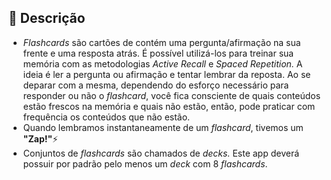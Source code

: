 ## 📝 Descrição

- *Flashcards* são cartões de contém uma pergunta/afirmação na sua frente e uma resposta atrás. É possível utilizá-los para treinar sua memória com as metodologias *Active Recall* e *Spaced Repetition.* A ideia é ler a pergunta ou afirmação e tentar lembrar da reposta. Ao se deparar com a mesma, dependendo do esforço necessário para responder ou não o *flashcard*, você fica consciente de quais conteúdos estão frescos na memória e quais não estão, então, pode praticar com frequência os conteúdos que não estão.
- Quando lembramos instantaneamente de um *flashcard*, tivemos um **"Zap!"**⚡
- Conjuntos de *flashcards* são chamados de *decks.* Este app deverá possuir por padrão pelo menos um *deck* com 8 *flashcards*.
